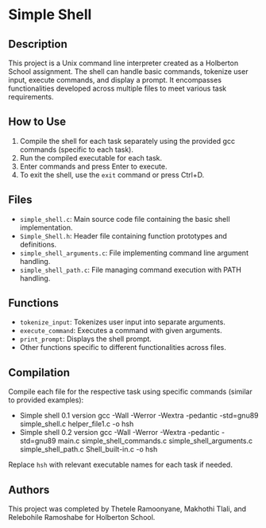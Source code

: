 # Simple Shell

## Description

This project is a Unix command line interpreter created as a Holberton School assignment. The shell can handle basic commands, tokenize user input, execute commands, and display a prompt. It encompasses functionalities developed across multiple files to meet various task requirements.

## How to Use

1. Compile the shell for each task separately using the provided gcc commands (specific to each task).
2. Run the compiled executable for each task.
3. Enter commands and press Enter to execute.
4. To exit the shell, use the `exit` command or press Ctrl+D.

## Files

- `simple_shell.c`: Main source code file containing the basic shell implementation.
- `Simple_Shell.h`: Header file containing function prototypes and definitions.
- `simple_shell_arguments.c`: File implementing command line argument handling.
- `simple_shell_path.c`: File managing command execution with PATH handling.

## Functions

- `tokenize_input`: Tokenizes user input into separate arguments.
- `execute_command`: Executes a command with given arguments.
- `print_prompt`: Displays the shell prompt.
- Other functions specific to different functionalities across files.

## Compilation

Compile each file for the respective task using specific commands (similar to provided examples):
- Simple shell 0.1 version
  gcc -Wall -Werror -Wextra -pedantic -std=gnu89 simple_shell.c helper_file1.c -o hsh
- Simple shell 0.2 version
   gcc -Wall -Werror -Wextra -pedantic -std=gnu89 main.c simple_shell_commands.c simple_shell_arguments.c simple_shell_path.c Shell_built-in.c -o hsh

Replace `hsh` with relevant executable names for each task if needed.

## Authors

This project was completed by Thetele Ramoonyane, Makhothi Tlali, and Relebohile Ramoshabe for Holberton School.
